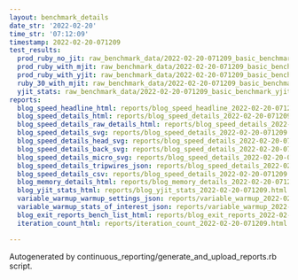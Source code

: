 ```yaml
---
layout: benchmark_details
date_str: '2022-02-20'
time_str: '07:12:09'
timestamp: 2022-02-20-071209
test_results:
  prod_ruby_no_jit: raw_benchmark_data/2022-02-20-071209_basic_benchmark_prod_ruby_no_jit.json
  prod_ruby_with_mjit: raw_benchmark_data/2022-02-20-071209_basic_benchmark_prod_ruby_with_mjit.json
  prod_ruby_with_yjit: raw_benchmark_data/2022-02-20-071209_basic_benchmark_prod_ruby_with_yjit.json
  ruby_30_with_mjit: raw_benchmark_data/2022-02-20-071209_basic_benchmark_ruby_30_with_mjit.json
  yjit_stats: raw_benchmark_data/2022-02-20-071209_basic_benchmark_yjit_stats.json
reports:
  blog_speed_headline_html: reports/blog_speed_headline_2022-02-20-071209.html
  blog_speed_details_html: reports/blog_speed_details_2022-02-20-071209.html
  blog_speed_details_raw_details_html: reports/blog_speed_details_2022-02-20-071209.raw_details.html
  blog_speed_details_svg: reports/blog_speed_details_2022-02-20-071209.svg
  blog_speed_details_head_svg: reports/blog_speed_details_2022-02-20-071209.head.svg
  blog_speed_details_back_svg: reports/blog_speed_details_2022-02-20-071209.back.svg
  blog_speed_details_micro_svg: reports/blog_speed_details_2022-02-20-071209.micro.svg
  blog_speed_details_tripwires_json: reports/blog_speed_details_2022-02-20-071209.tripwires.json
  blog_speed_details_csv: reports/blog_speed_details_2022-02-20-071209.csv
  blog_memory_details_html: reports/blog_memory_details_2022-02-20-071209.html
  blog_yjit_stats_html: reports/blog_yjit_stats_2022-02-20-071209.html
  variable_warmup_warmup_settings_json: reports/variable_warmup_2022-02-20-071209.warmup_settings.json
  variable_warmup_stats_of_interest_json: reports/variable_warmup_2022-02-20-071209.stats_of_interest.json
  blog_exit_reports_bench_list_html: reports/blog_exit_reports_2022-02-20-071209.bench_list.html
  iteration_count_html: reports/iteration_count_2022-02-20-071209.html

---
```

Autogenerated by continuous_reporting/generate_and_upload_reports.rb script.
